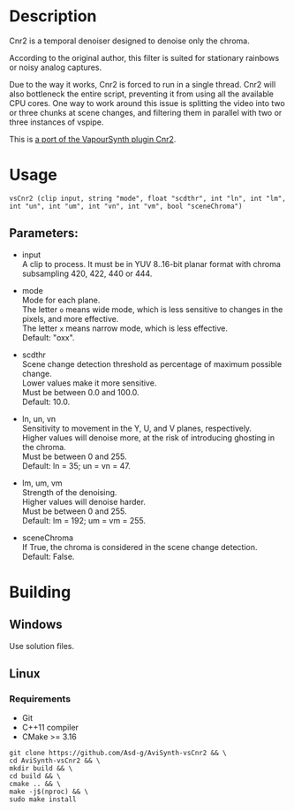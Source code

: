 # Description

Cnr2 is a temporal denoiser designed to denoise only the chroma.

According to the original author, this filter is suited for stationary rainbows or noisy analog captures.

Due to the way it works, Cnr2 is forced to run in a single thread. Cnr2 will also bottleneck the entire script, preventing it from using all the available CPU cores. One way to work around this issue is splitting the video into two or three chunks at scene changes, and filtering them in parallel with two or three instances of vspipe.

This is [a port of the VapourSynth plugin Cnr2](https://github.com/dubhater/vapoursynth-cnr2).

# Usage

```
vsCnr2 (clip input, string "mode", float "scdthr", int "ln", int "lm", int "un", int "um", int "vn", int "vm", bool "sceneChroma")
```

## Parameters:

- input\
    A clip to process. It must be in YUV 8..16-bit planar format with chroma subsampling 420, 422, 440 or 444.
    
- mode\
    Mode for each plane.\
    The letter `o` means wide mode, which is less sensitive to changes in the pixels, and more effective.\
    The letter `x` means narrow mode, which is less effective.\
    Default: "oxx".
    
- scdthr\
    Scene change detection threshold as percentage of maximum possible change.\
    Lower values make it more sensitive.\
    Must be between 0.0 and 100.0.\
    Default: 10.0.

- ln, un, vn\
    Sensitivity to movement in the Y, U, and V planes, respectively.\
    Higher values will denoise more, at the risk of introducing ghosting in the chroma.\
    Must be between 0 and 255.\
    Default: ln = 35; un = vn = 47.
    
- lm, um, vm\
    Strength of the denoising.\
    Higher values will denoise harder.\
    Must be between 0 and 255.\
    Default: lm = 192; um = vm = 255.
    
- sceneChroma\
    If True, the chroma is considered in the scene change detection.\
    Default: False.
    
# Building

## Windows

Use solution files.

## Linux

### Requirements

- Git
- C++11 compiler
- CMake >= 3.16

```
git clone https://github.com/Asd-g/AviSynth-vsCnr2 && \
cd AviSynth-vsCnr2 && \
mkdir build && \
cd build && \
cmake .. && \
make -j$(nproc) && \
sudo make install
```
